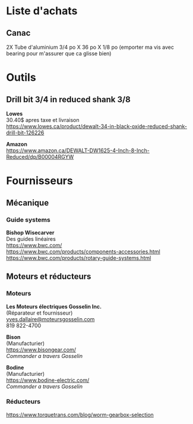 # Liste d'achats

## Canac

2X Tube d'aluminium 3/4 po X 36 po X 1/8 po (emporter ma vis avec bearing pour m'assurer que ca glisse bien)

# Outils

## Drill bit 3/4 in reduced shank 3/8
**Lowes**<br>
30.40$ apres taxe et livraison<br>
https://www.lowes.ca/product/dewalt-34-in-black-oxide-reduced-shank-drill-bit-126226

**Amazon**<br>
https://www.amazon.ca/DEWALT-DW1625-4-Inch-8-Inch-Reduced/dp/B00004RGYW

# Fournisseurs

## Mécanique

### Guide systems

**Bishop Wisecarver**<br>
Des guides linéaires<br>
https://www.bwc.com/<br>
https://www.bwc.com/products/components-accessories.html<br>
https://www.bwc.com/products/rotary-guide-systems.html

## Moteurs et réducteurs

### Moteurs

**Les Moteurs électriques Gosselin Inc.**<br>
(Réparateur et fournisseur)<br>
yves.dallaire@moteursgosselin.com<br>
819 822-4700

**Bison**<br>
(Manufacturier)<br>
https://www.bisongear.com/<br>
*Commander a travers Gosselin*

**Bodine**<br>
(Manufacturier)<br>
https://www.bodine-electric.com/<br>
*Commander a travers Gosselin*

### Réducteurs

https://www.torquetrans.com/blog/worm-gearbox-selection